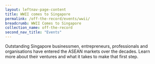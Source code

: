 ```yaml
---
layout: leftnav-page-content
title: WWII comes to Singapore
permalink: /off-the-record/events/wwii/
breadcrumb: WWII Comes to Singapore
collection_name: off-the-record
second_nav_title: "Events"
---
```


Outstanding Singapore businessmen, entrepreneurs, professionals and organisations have entered the ASEAN markets over the decades. Learn more about their ventures and what it takes to make that first step.
